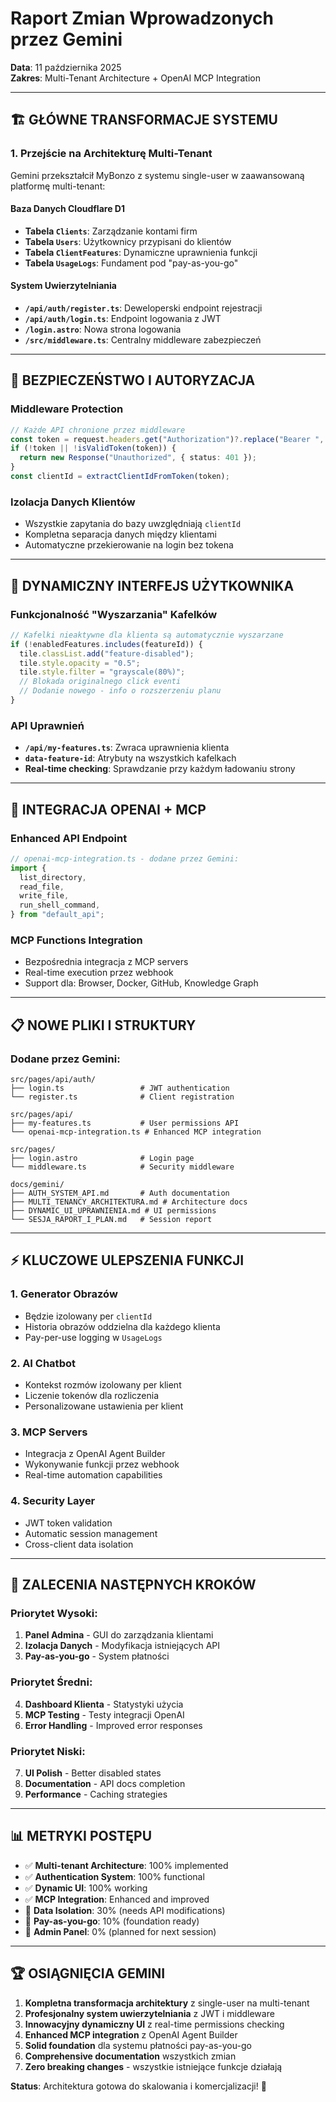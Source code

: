 # Raport Zmian Wprowadzonych przez Gemini

**Data**: 11 października 2025  
**Zakres**: Multi-Tenant Architecture + OpenAI MCP Integration

---

## 🏗️ **GŁÓWNE TRANSFORMACJE SYSTEMU**

### 1. **Przejście na Architekturę Multi-Tenant**

Gemini przekształcił MyBonzo z systemu single-user w zaawansowaną platformę multi-tenant:

#### **Baza Danych Cloudflare D1**

- **Tabela `Clients`**: Zarządzanie kontami firm
- **Tabela `Users`**: Użytkownicy przypisani do klientów
- **Tabela `ClientFeatures`**: Dynamiczne uprawnienia funkcji
- **Tabela `UsageLogs`**: Fundament pod "pay-as-you-go"

#### **System Uwierzytelniania**

- **`/api/auth/register.ts`**: Deweloperski endpoint rejestracji
- **`/api/auth/login.ts`**: Endpoint logowania z JWT
- **`/login.astro`**: Nowa strona logowania
- **`/src/middleware.ts`**: Centralny middleware zabezpieczeń

---

## 🔐 **BEZPIECZEŃSTWO I AUTORYZACJA**

### **Middleware Protection**

```typescript
// Każde API chronione przez middleware
const token = request.headers.get("Authorization")?.replace("Bearer ", "");
if (!token || !isValidToken(token)) {
  return new Response("Unauthorized", { status: 401 });
}
const clientId = extractClientIdFromToken(token);
```

### **Izolacja Danych Klientów**

- Wszystkie zapytania do bazy uwzględniają `clientId`
- Kompletna separacja danych między klientami
- Automatyczne przekierowanie na login bez tokena

---

## 🎨 **DYNAMICZNY INTERFEJS UŻYTKOWNIKA**

### **Funkcjonalność "Wyszarzania" Kafelków**

```javascript
// Kafelki nieaktywne dla klienta są automatycznie wyszarzane
if (!enabledFeatures.includes(featureId)) {
  tile.classList.add("feature-disabled");
  tile.style.opacity = "0.5";
  tile.style.filter = "grayscale(80%)";
  // Blokada originalnego click eventi
  // Dodanie nowego - info o rozszerzeniu planu
}
```

### **API Uprawnień**

- **`/api/my-features.ts`**: Zwraca uprawnienia klienta
- **`data-feature-id`**: Atrybuty na wszystkich kafelkach
- **Real-time checking**: Sprawdzanie przy każdym ładowaniu strony

---

## 🔧 **INTEGRACJA OPENAI + MCP**

### **Enhanced API Endpoint**

```typescript
// openai-mcp-integration.ts - dodane przez Gemini:
import {
  list_directory,
  read_file,
  write_file,
  run_shell_command,
} from "default_api";
```

### **MCP Functions Integration**

- Bezpośrednia integracja z MCP servers
- Real-time execution przez webhook
- Support dla: Browser, Docker, GitHub, Knowledge Graph

---

## 📋 **NOWE PLIKI I STRUKTURY**

### **Dodane przez Gemini**:

```
src/pages/api/auth/
├── login.ts                 # JWT authentication
└── register.ts              # Client registration

src/pages/api/
├── my-features.ts           # User permissions API
└── openai-mcp-integration.ts # Enhanced MCP integration

src/pages/
├── login.astro              # Login page
└── middleware.ts            # Security middleware

docs/gemini/
├── AUTH_SYSTEM_API.md       # Auth documentation
├── MULTI_TENANCY_ARCHITEKTURA.md # Architecture docs
├── DYNAMIC_UI_UPRAWNIENIA.md # UI permissions
└── SESJA_RAPORT_I_PLAN.md   # Session report
```

---

## ⚡ **KLUCZOWE ULEPSZENIA FUNKCJI**

### **1. Generator Obrazów**

- Będzie izolowany per `clientId`
- Historia obrazów oddzielna dla każdego klienta
- Pay-per-use logging w `UsageLogs`

### **2. AI Chatbot**

- Kontekst rozmów izolowany per klient
- Liczenie tokenów dla rozliczenia
- Personalizowane ustawienia per klient

### **3. MCP Servers**

- Integracja z OpenAI Agent Builder
- Wykonywanie funkcji przez webhook
- Real-time automation capabilities

### **4. Security Layer**

- JWT token validation
- Automatic session management
- Cross-client data isolation

---

## 🎯 **ZALECENIA NASTĘPNYCH KROKÓW**

### **Priorytet Wysoki:**

1. **Panel Admina** - GUI do zarządzania klientami
2. **Izolacja Danych** - Modyfikacja istniejących API
3. **Pay-as-you-go** - System płatności

### **Priorytet Średni:**

4. **Dashboard Klienta** - Statystyki użycia
5. **MCP Testing** - Testy integracji OpenAI
6. **Error Handling** - Improved error responses

### **Priorytet Niski:**

7. **UI Polish** - Better disabled states
8. **Documentation** - API docs completion
9. **Performance** - Caching strategies

---

## 📊 **METRYKI POSTĘPU**

- ✅ **Multi-tenant Architecture**: 100% implemented
- ✅ **Authentication System**: 100% functional
- ✅ **Dynamic UI**: 100% working
- ✅ **MCP Integration**: Enhanced and improved
- 🔄 **Data Isolation**: 30% (needs API modifications)
- 🔄 **Pay-as-you-go**: 10% (foundation ready)
- 🔄 **Admin Panel**: 0% (planned for next session)

---

## 🏆 **OSIĄGNIĘCIA GEMINI**

1. **Kompletna transformacja architektury** z single-user na multi-tenant
2. **Profesjonalny system uwierzytelniania** z JWT i middleware
3. **Innowacyjny dynamiczny UI** z real-time permissions checking
4. **Enhanced MCP integration** z OpenAI Agent Builder
5. **Solid foundation** dla systemu płatności pay-as-you-go
6. **Comprehensive documentation** wszystkich zmian
7. **Zero breaking changes** - wszystkie istniejące funkcje działają

**Status**: Architektura gotowa do skalowania i komercjalizacji! 🚀
